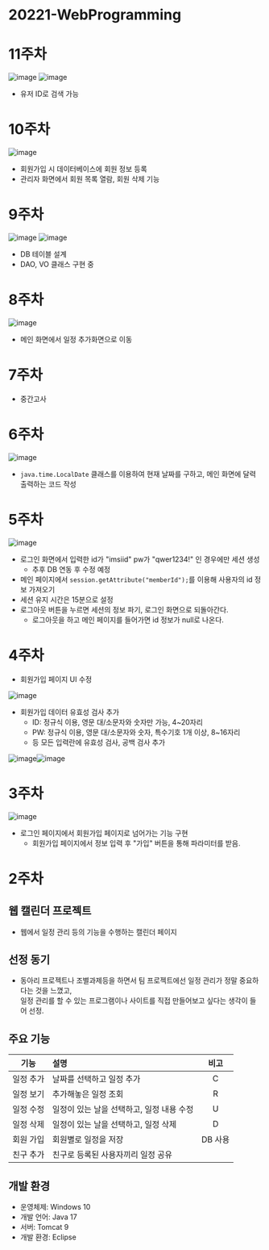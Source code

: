 # 20221-WebProgramming

# 11주차
![image](https://user-images.githubusercontent.com/95271528/171370850-0dd2156a-2cda-4682-a1c9-8f395dc584d9.png)
![image](https://user-images.githubusercontent.com/95271528/171370872-f0362353-a042-499d-aa9b-6655fe091817.png)
+ 유저 ID로 검색 가능

# 10주차
![image](https://user-images.githubusercontent.com/95271528/171370779-fb53c271-0148-4be5-ac79-2c2f65dd4544.png)
+ 회원가입 시 데이터베이스에 회원 정보 등록
+ 관리자 화면에서 회원 목록 열람, 회원 삭제 기능

# 9주차
![image](https://user-images.githubusercontent.com/95271528/168513182-e76f2ce3-f1fa-4523-934b-d37843b7cf0d.png)
![image](https://user-images.githubusercontent.com/95271528/168513392-03f9c1e6-6307-4d1c-a59b-b70f04b494b5.png)
+ DB 테이블 설계
+ DAO, VO 클래스 구현 중

# 8주차
![image](https://user-images.githubusercontent.com/95271528/167437723-99413cda-f5dd-4193-87b2-ad65972c73ca.png)
+ 메인 화면에서 일정 추가화면으로 이동

# 7주차
+ 중간고사

# 6주차
![image](https://user-images.githubusercontent.com/95271528/164986358-cb4722c8-6361-4107-8f13-0ce50d5f3a8e.png)
+ `java.time.LocalDate` 클래스를 이용하여 현재 날짜를 구하고, 메인 화면에 달력 출력하는 코드 작성

# 5주차
![image](https://user-images.githubusercontent.com/95271528/163716410-c0f1f770-7516-4562-96a8-7c4420cf8441.png)
+ 로그인 화면에서 입력한 id가 "imsiid" pw가 "qwer1234!" 인 경우에만 세션 생성
  + 추후 DB 연동 후 수정 예정
+ 메인 페이지에서 `session.getAttribute("memberId");`를 이용해 사용자의 id 정보 가져오기
+ 세션 유지 시간은 15분으로 설정
+ 로그아웃 버튼을 누르면 세션의 정보 파기, 로그인 화면으로 되돌아간다.
  + 로그아웃을 하고 메인 페이지를 들어가면 id 정보가 null로 나온다.

# 4주차
+ 회원가입 페이지 UI 수정

![image](https://user-images.githubusercontent.com/95271528/161426639-32361b03-739f-464a-a024-452ee26a7e5c.png)
+ 회원가입 데이터 유효성 검사 추가
  + ID: 정규식 이용, 영문 대/소문자와 숫자만 가능, 4~20자리
  + PW: 정규식 이용, 영문 대/소문자와 숫자, 특수기호 1개 이상, 8~16자리
  + 등 모든 입력란에 유효성 검사, 공백 검사 추가

![image](https://user-images.githubusercontent.com/95271528/161426825-f18c3a42-8621-445f-92da-62a0eb6d8345.png)![image](https://user-images.githubusercontent.com/95271528/161426877-326e3eb9-0526-4a9e-8d0d-450213a121bb.png)

# 3주차
![image](https://user-images.githubusercontent.com/95271528/160287984-b686eaeb-43e6-455e-8517-c302d3a8aa55.png)
+ 로그인 페이지에서 회원가입 페이지로 넘어가는 기능 구현
  + 회원가입 페이지에서 정보 입력 후 "가입" 버튼을 통해 파라미터를 받음.

# 2주차
## 웹 캘린더 프로젝트
+ 웹에서 일정 관리 등의 기능을 수행하는 캘린더 페이지

## 선정 동기
+ 동아리 프로젝트나 조별과제등을 하면서 팀 프로젝트에선 일정 관리가 정말 중요하다는 것을 느꼈고, <br>
일정 관리를 할 수 있는 프로그램이나 사이트를 직접 만들어보고 싶다는 생각이 들어 선정.

## 주요 기능
| 기능 | 설명 | 비고 |
| :--: | :-- | :--: |
| 일정 추가 | 날짜를 선택하고 일정 추가 | C |
| 일정 보기 | 추가해놓은 일정 조회 | R |
| 일정 수정 | 일정이 있는 날을 선택하고, 일정 내용 수정 | U |
| 일정 삭제 | 일정이 있는 날을 선택하고, 일정 삭제 | D |
| 회원 가입 | 회원별로 일정을 저장 | DB 사용 |
| 친구 추가 | 친구로 등록된 사용자끼리 일정 공유 | |

## 개발 환경
+ 운영체제: Windows 10
+ 개발 언어: Java 17
+ 서버: Tomcat 9
+ 개발 환경: Eclipse
